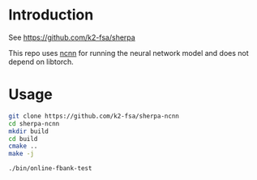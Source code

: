# Introduction

See <https://github.com/k2-fsa/sherpa>

This repo uses [ncnn](https://github.com/tencent/ncnn) for running the neural
network model and does not depend on libtorch.

# Usage

```bash
git clone https://github.com/k2-fsa/sherpa-ncnn
cd sherpa-ncnn
mkdir build
cd build
cmake ..
make -j

./bin/online-fbank-test
```
